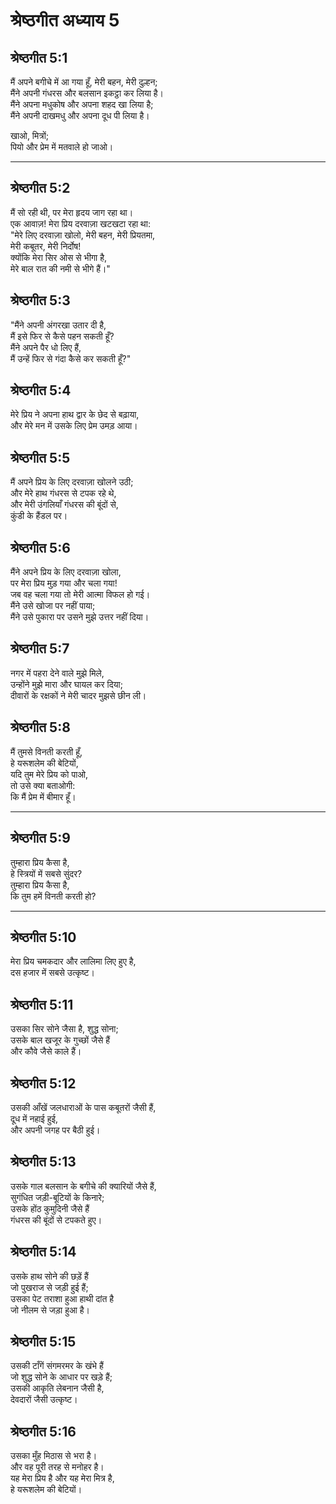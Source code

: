 # श्रेष्ठगीत अध्याय 5

## श्रेष्ठगीत 5:1

मैं अपने बगीचे में आ गया हूँ, मेरी बहन, मेरी दुल्हन;  
मैंने अपनी गंधरस और बलसान इकट्ठा कर लिया है।  
मैंने अपना मधुकोष और अपना शहद खा लिया है;  
मैंने अपनी दाखमधु और अपना दूध पी लिया है।

खाओ, मित्रों;  
पियो और प्रेम में मतवाले हो जाओ।

---

## श्रेष्ठगीत 5:2

मैं सो रही थी, पर मेरा हृदय जाग रहा था।  
एक आवाज़! मेरा प्रिय दरवाज़ा खटखटा रहा था:  
"मेरे लिए दरवाज़ा खोलो, मेरी बहन, मेरी प्रियतमा,  
मेरी कबूतर, मेरी निर्दोष!  
क्योंकि मेरा सिर ओस से भीगा है,  
मेरे बाल रात की नमी से भीगे हैं।"

## श्रेष्ठगीत 5:3

"मैंने अपनी अंगरखा उतार दी है,  
मैं इसे फिर से कैसे पहन सकती हूँ?  
मैंने अपने पैर धो लिए हैं,  
मैं उन्हें फिर से गंदा कैसे कर सकती हूँ?"

## श्रेष्ठगीत 5:4

मेरे प्रिय ने अपना हाथ द्वार के छेद से बढ़ाया,  
और मेरे मन में उसके लिए प्रेम उमड़ आया।

## श्रेष्ठगीत 5:5

मैं अपने प्रिय के लिए दरवाज़ा खोलने उठी;  
और मेरे हाथ गंधरस से टपक रहे थे,  
और मेरी उंगलियाँ गंधरस की बूंदों से,  
कुंडी के हैंडल पर।

## श्रेष्ठगीत 5:6

मैंने अपने प्रिय के लिए दरवाज़ा खोला,  
पर मेरा प्रिय मुड़ गया और चला गया!  
जब वह चला गया तो मेरी आत्मा विफल हो गई।  
मैंने उसे खोजा पर नहीं पाया;  
मैंने उसे पुकारा पर उसने मुझे उत्तर नहीं दिया।

## श्रेष्ठगीत 5:7

नगर में पहरा देने वाले मुझे मिले,  
उन्होंने मुझे मारा और घायल कर दिया;  
दीवारों के रक्षकों ने मेरी चादर मुझसे छीन ली।

## श्रेष्ठगीत 5:8

मैं तुमसे विनती करती हूँ,  
हे यरूशलेम की बेटियों,  
यदि तुम मेरे प्रिय को पाओ,  
तो उसे क्या बताओगी:  
कि मैं प्रेम में बीमार हूँ।

---

## श्रेष्ठगीत 5:9

तुम्हारा प्रिय कैसा है,  
हे स्त्रियों में सबसे सुंदर?  
तुम्हारा प्रिय कैसा है,  
कि तुम हमें विनती करती हो?

---

## श्रेष्ठगीत 5:10

मेरा प्रिय चमकदार और लालिमा लिए हुए है,  
दस हजार में सबसे उत्कृष्ट।

## श्रेष्ठगीत 5:11

उसका सिर सोने जैसा है, शुद्ध सोना;  
उसके बाल खजूर के गुच्छों जैसे हैं  
और कौवे जैसे काले हैं।

## श्रेष्ठगीत 5:12

उसकी आँखें जलधाराओं के पास कबूतरों जैसी हैं,  
दूध में नहाई हुई,  
और अपनी जगह पर बैठी हुई।

## श्रेष्ठगीत 5:13

उसके गाल बलसान के बगीचे की क्यारियों जैसे हैं,  
सुगंधित जड़ी-बूटियों के किनारे;  
उसके होंठ कुमुदिनी जैसे हैं  
गंधरस की बूंदों से टपकते हुए।

## श्रेष्ठगीत 5:14

उसके हाथ सोने की छड़ें हैं  
जो पुखराज से जड़ी हुई हैं;  
उसका पेट तराशा हुआ हाथी दांत है  
जो नीलम से जड़ा हुआ है।

## श्रेष्ठगीत 5:15

उसकी टाँगें संगमरमर के खंभे हैं  
जो शुद्ध सोने के आधार पर खड़े हैं;  
उसकी आकृति लेबनान जैसी है,  
देवदारों जैसी उत्कृष्ट।

## श्रेष्ठगीत 5:16

उसका मुँह मिठास से भरा है।  
और वह पूरी तरह से मनोहर है।  
यह मेरा प्रिय है और यह मेरा मित्र है,  
हे यरूशलेम की बेटियों।
